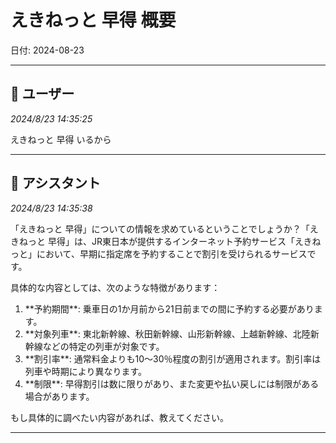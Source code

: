# えきねっと 早得 概要

日付: 2024-08-23

---

## 👤 ユーザー
*2024/8/23 14:35:25*

えきねっと 早得 いるから

---

## 🤖 アシスタント
*2024/8/23 14:35:38*

「えきねっと 早得」についての情報を求めているということでしょうか？「えきねっと 早得」は、JR東日本が提供するインターネット予約サービス「えきねっと」において、早期に指定席を予約することで割引を受けられるサービスです。

具体的な内容としては、次のような特徴があります：

1. \*\*予約期間\*\*: 乗車日の1か月前から21日前までの間に予約する必要があります。
2. \*\*対象列車\*\*: 東北新幹線、秋田新幹線、山形新幹線、上越新幹線、北陸新幹線などの特定の列車が対象です。
3. \*\*割引率\*\*: 通常料金よりも10～30％程度の割引が適用されます。割引率は列車や時期により異なります。
4. \*\*制限\*\*: 早得割引は数に限りがあり、また変更や払い戻しには制限がある場合があります。

もし具体的に調べたい内容があれば、教えてください。

---
